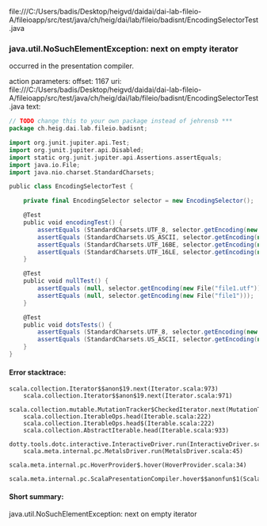 file:///C:/Users/badis/Desktop/heigvd/daidai/dai-lab-fileio-A/fileioapp/src/test/java/ch/heig/dai/lab/fileio/badisnt/EncodingSelectorTest.java
### java.util.NoSuchElementException: next on empty iterator

occurred in the presentation compiler.

action parameters:
offset: 1167
uri: file:///C:/Users/badis/Desktop/heigvd/daidai/dai-lab-fileio-A/fileioapp/src/test/java/ch/heig/dai/lab/fileio/badisnt/EncodingSelectorTest.java
text:
```scala
// TODO change this to your own package instead of jehrensb ***
package ch.heig.dai.lab.fileio.badisnt;

import org.junit.jupiter.api.Test;
import org.junit.jupiter.api.Disabled;
import static org.junit.jupiter.api.Assertions.assertEquals;
import java.io.File;
import java.nio.charset.StandardCharsets;

public class EncodingSelectorTest {

    private final EncodingSelector selector = new EncodingSelector();

    @Test
    public void encodingTest() {
        assertEquals (StandardCharsets.UTF_8, selector.getEncoding(new File("file1.utf8")));
        assertEquals (StandardCharsets.US_ASCII, selector.getEncoding(new File("file1.txt")));
        assertEquals (StandardCharsets.UTF_16BE, selector.getEncoding(new File("file1.utf16be")));
        assertEquals (StandardCharsets.UTF_16LE, selector.getEncoding(new File("file1.utf16le")));
    }

    @Test
    public void nullTest() {
        assertEquals (null, selector.getEncoding(new File("file1.utf")));
        assertEquals (null, selector.getEncoding(new File("file1")));
    }

    @Test
    public void dotsTests() {
        assertEquals (StandardCharsets.UTF_8, selector.getEncoding(new File("file1.txt.ut@@df8")));
        assertEquals (StandardCharsets.US_ASCII, selector.getEncoding(new File("file1.utf8.txt")));
    }
}
```



#### Error stacktrace:

```
scala.collection.Iterator$$anon$19.next(Iterator.scala:973)
	scala.collection.Iterator$$anon$19.next(Iterator.scala:971)
	scala.collection.mutable.MutationTracker$CheckedIterator.next(MutationTracker.scala:76)
	scala.collection.IterableOps.head(Iterable.scala:222)
	scala.collection.IterableOps.head$(Iterable.scala:222)
	scala.collection.AbstractIterable.head(Iterable.scala:933)
	dotty.tools.dotc.interactive.InteractiveDriver.run(InteractiveDriver.scala:168)
	scala.meta.internal.pc.MetalsDriver.run(MetalsDriver.scala:45)
	scala.meta.internal.pc.HoverProvider$.hover(HoverProvider.scala:34)
	scala.meta.internal.pc.ScalaPresentationCompiler.hover$$anonfun$1(ScalaPresentationCompiler.scala:329)
```
#### Short summary: 

java.util.NoSuchElementException: next on empty iterator